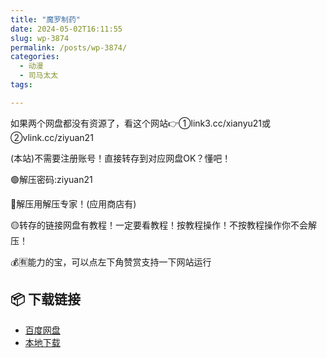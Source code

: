 ```yaml
---
title: "魔罗制药"
date: 2024-05-02T16:11:55
slug: wp-3874
permalink: /posts/wp-3874/
categories:
  - 动漫
  - 司马太太
tags:

---
```


如果两个网盘都没有资源了，看这个网站👉①link3.cc/xianyu21或②vlink.cc/ziyuan21

(本站)不需要注册账号！直接转存到对应网盘OK？懂吧！

🟢解压密码:ziyuan21

🔵解压用解压专家！(应用商店有)

🟡转存的链接网盘有教程！一定要看教程！按教程操作！不按教程操作你不会解压！

💰🈶能力的宝，可以点左下角赞赏支持一下网站运行

## 📦 下载链接
- [百度网盘](https://blziyuan21.com/pay-download/3874?key=4dd06d401b&down_id=0)
- [本地下载](https://blziyuan21.com/pay-download/3874?key=4dd06d401b&down_id=1)

